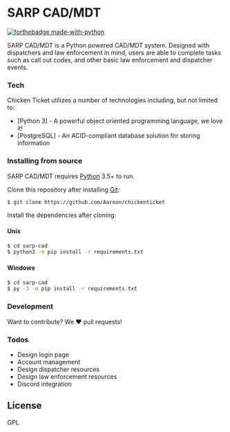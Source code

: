 # SARP CAD/MDT
[![forthebadge made-with-python](http://ForTheBadge.com/images/badges/made-with-python.svg)](https://www.python.org/)

SARP CAD/MDT is a Python powered CAD/MDT system. Designed with dispatchers and law enforcement in mind, users are able to complete tasks such as call out codes, and other basic law enforcement and dispatcher events.

### Tech
Chicken Ticket utilizes a number of technologies including, but not limited to:
* [Python 3] - A powerful object oriented programming language, we love it!
* [PostgreSQL] - An ACID-compliant database solution for storing information

### Installing from source
SARP CAD/MDT requires [Python](https://python.org/) 3.5+ to run.

Clone this repository after installing [Git](https://git-scm.com):
```sh
$ git clone https://github.com/Aareon/chickenticket
```

Install the dependencies after cloning:
#### Unix
```sh
$ cd sarp-cad
$ python3 -m pip install -r requirements.txt
```
#### Windows
```sh
$ cd sarp-cad
$ py -3 -m pip install -r requirements.txt
```

### Development
Want to contribute? We ❤️ pull requests!

### Todos
 - Design login page
 - Account management
 - Design dispatcher resources
 - Design law enforcement resources
 - Discord integration

License
----
GPL
